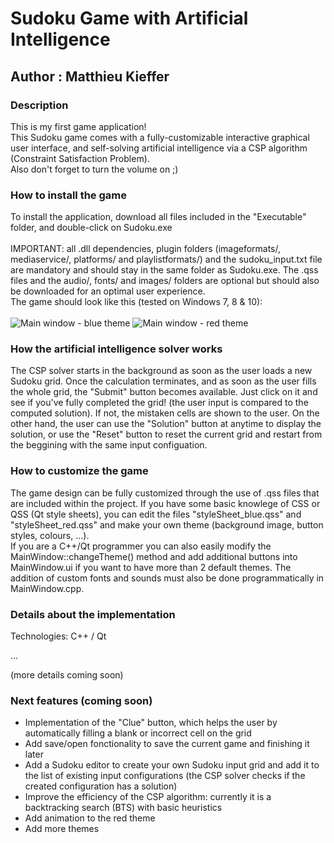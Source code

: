 
# Sudoku Game with Artificial Intelligence
## Author : Matthieu Kieffer

### Description
This is my first game application!<br/> 
This Sudoku game comes with a fully-customizable interactive graphical user interface, and self-solving artificial intelligence via a CSP algorithm (Constraint Satisfaction Problem).<br/>
Also don't forget to turn the volume on ;)

### How to install the game
To install the application, download all files included in the "Executable" folder, and double-click on Sudoku.exe<br/><br/>
IMPORTANT: all .dll dependencies, plugin folders (imageformats/, mediaservice/, platforms/ and playlistformats/) and the sudoku_input.txt file are mandatory and should stay in the same folder as Sudoku.exe. The .qss files and the audio/, fonts/ and images/ folders are optional but should also be downloaded for an optimal user experience.<br/>
The game should look like this (tested on Windows 7, 8 & 10):
<br/><br/>
![Main window - blue theme](https://user-images.githubusercontent.com/25090342/30785561-c9d811cc-a168-11e7-975a-f9d89324bdbd.PNG "Main window - blue theme")
![Main window - red theme](https://user-images.githubusercontent.com/25090342/30785562-c9d82ce8-a168-11e7-9cab-b1e1443f13ab.PNG "Main window - red theme")

### How the artificial intelligence solver works
The CSP solver starts in the background as soon as the user loads a new Sudoku grid. Once the calculation terminates, and as soon as the user fills the whole grid, the "Submit" button becomes available. Just click on it and see if you've fully completed the grid! (the user input is compared to the computed solution). If not, the mistaken cells are shown to the user. On the other hand, the user can use the "Solution" button at anytime to display the solution, or use the "Reset" button to reset the current grid and restart from the beggining with the same input configuation.

### How to customize the game
The game design can be fully customized through the use of .qss files that are included within the project.
If you have some basic knowlege of CSS or QSS (Qt style sheets), you can edit the files "styleSheet_blue.qss" and "styleSheet_red.qss" and make your own theme (background image, button styles, colours, ...).<br/>
If you are a C++/Qt programmer you can also easily modify the MainWindow::changeTheme() method and add additional buttons into MainWindow.ui if you want to have more than 2 default themes. The addition of custom fonts and sounds must also be done programmatically in MainWindow.cpp.

### Details about the implementation
Technologies: C++ / Qt

...

(more details coming soon)

### Next features (coming soon)
- Implementation of the "Clue" button, which helps the user by automatically filling a blank or incorrect cell on the grid<br/>
- Add save/open fonctionality to save the current game and finishing it later
- Add a Sudoku editor to create your own Sudoku input grid and add it to the list of existing input configurations (the CSP solver checks if the created configuration has a solution) 
- Improve the efficiency of the CSP algorithm: currently it is a backtracking search (BTS) with basic heuristics
- Add animation to the red theme
- Add more themes
